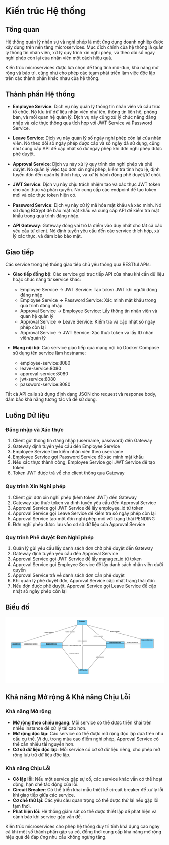 # Kiến trúc Hệ thống

## Tổng quan
Hệ thống quản lý nhân sự và nghỉ phép là một ứng dụng doanh nghiệp được xây dựng trên nền tảng microservices. Mục đích chính của hệ thống là quản lý thông tin nhân viên, xử lý quy trình xin nghỉ phép, và theo dõi số ngày nghỉ phép còn lại của nhân viên một cách hiệu quả.

Kiến trúc microservices được lựa chọn để tăng tính mô-đun, khả năng mở rộng và bảo trì, cũng như cho phép các team phát triển làm việc độc lập trên các thành phần khác nhau của hệ thống.

## Thành phần Hệ thống

- **Employee Service**: Dịch vụ này quản lý thông tin nhân viên và cấu trúc tổ chức. Nó lưu trữ dữ liệu nhân viên như tên, thông tin liên hệ, phòng ban, và mối quan hệ quản lý. Dịch vụ này cũng xử lý chức năng đăng nhập và xác thực thông qua tích hợp với JWT Service và Password Service.

- **Leave Service**: Dịch vụ này quản lý số ngày nghỉ phép còn lại của nhân viên. Nó theo dõi số ngày phép được cấp và số ngày đã sử dụng, cũng như cung cấp API để cập nhật số dư ngày phép khi đơn nghỉ phép được phê duyệt.

- **Approval Service**: Dịch vụ này xử lý quy trình xin nghỉ phép và phê duyệt. Nó quản lý việc tạo đơn xin nghỉ phép, kiểm tra tính hợp lệ, định tuyến đơn đến quản lý thích hợp, và xử lý hành động phê duyệt/từ chối.

- **JWT Service**: Dịch vụ này chịu trách nhiệm tạo và xác thực JWT token cho xác thực và phân quyền. Nó cung cấp các endpoint để tạo token mới và xác thực token hiện có.

- **Password Service**: Dịch vụ này xử lý mã hóa mật khẩu và xác minh. Nó sử dụng BCrypt để bảo mật mật khẩu và cung cấp API để kiểm tra mật khẩu trong quá trình đăng nhập.

- **API Gateway**: Gateway đóng vai trò là điểm vào duy nhất cho tất cả các yêu cầu từ client. Nó định tuyến yêu cầu đến các service thích hợp, xử lý xác thực, và đảm bảo bảo mật.

## Giao tiếp

Các service trong hệ thống giao tiếp chủ yếu thông qua RESTful APIs:

- **Giao tiếp đồng bộ**: Các service gọi trực tiếp API của nhau khi cần dữ liệu hoặc chức năng từ service khác:
  - Employee Service → JWT Service: Tạo token JWT khi người dùng đăng nhập
  - Employee Service → Password Service: Xác minh mật khẩu trong quá trình đăng nhập
  - Approval Service → Employee Service: Lấy thông tin nhân viên và quan hệ quản lý
  - Approval Service → Leave Service: Kiểm tra và cập nhật số ngày phép còn lại
  - Approval Service → JWT Service: Xác thực token và lấy ID nhân viên/quản lý

- **Mạng nội bộ**: Các service giao tiếp qua mạng nội bộ Docker Compose sử dụng tên service làm hostname:
  - employee-service:8080
  - leave-service:8080
  - approval-service:8080
  - jwt-service:8080
  - password-service:8080

Tất cả API calls sử dụng định dạng JSON cho request và response body, đảm bảo khả năng tương tác và dễ sử dụng.

## Luồng Dữ liệu

### Đăng nhập và Xác thực
1. Client gửi thông tin đăng nhập (username, password) đến Gateway
2. Gateway định tuyến yêu cầu đến Employee Service
3. Employee Service tìm kiếm nhân viên theo username
4. Employee Service gọi Password Service để xác minh mật khẩu
5. Nếu xác thực thành công, Employee Service gọi JWT Service để tạo token
6. Token JWT được trả về cho client thông qua Gateway

### Quy trình Xin Nghỉ phép
1. Client gửi đơn xin nghỉ phép (kèm token JWT) đến Gateway
2. Gateway xác thực token và định tuyến yêu cầu đến Approval Service
3. Approval Service gọi JWT Service để lấy employee_id từ token
4. Approval Service gọi Leave Service để kiểm tra số ngày phép còn lại
5. Approval Service tạo một đơn nghỉ phép mới với trạng thái PENDING
6. Đơn nghỉ phép được lưu vào cơ sở dữ liệu của Approval Service

### Quy trình Phê duyệt Đơn Nghỉ phép
1. Quản lý gửi yêu cầu lấy danh sách đơn chờ phê duyệt đến Gateway
2. Gateway định tuyến yêu cầu đến Approval Service
3. Approval Service gọi JWT Service để lấy manager_id từ token
4. Approval Service gọi Employee Service để lấy danh sách nhân viên dưới quyền
5. Approval Service trả về danh sách đơn cần phê duyệt
6. Khi quản lý phê duyệt đơn, Approval Service cập nhật trạng thái đơn
7. Nếu đơn được phê duyệt, Approval Service gọi Leave Service để cập nhật số ngày phép còn lại

## Biểu đồ

![Biểu đồ kiến trúc tổng thể](./asset/cross-service-relationships.png)

## Khả năng Mở rộng & Khả năng Chịu Lỗi

### Khả năng Mở rộng
- **Mở rộng theo chiều ngang**: Mỗi service có thể được triển khai trên nhiều instance để xử lý tải cao hơn.
- **Mở rộng độc lập**: Các service có thể được mở rộng độc lập dựa trên nhu cầu cụ thể. Ví dụ, trong mùa cao điểm nghỉ phép, Approval Service có thể cần nhiều tài nguyên hơn.
- **Cơ sở dữ liệu độc lập**: Mỗi service có cơ sở dữ liệu riêng, cho phép mở rộng lưu trữ dữ liệu độc lập.

### Khả năng Chịu Lỗi
- **Cô lập lỗi**: Nếu một service gặp sự cố, các service khác vẫn có thể hoạt động, hạn chế tác động của lỗi.
- **Circuit Breaker**: Có thể triển khai mẫu thiết kế circuit breaker để xử lý lỗi khi giao tiếp giữa các service.
- **Cơ chế thử lại**: Các yêu cầu quan trọng có thể được thử lại nếu gặp lỗi tạm thời.
- **Phát hiện lỗi**: Hệ thống giám sát có thể được thiết lập để phát hiện và cảnh báo khi service gặp vấn đề.

Kiến trúc microservices cho phép hệ thống duy trì tính khả dụng cao ngay cả khi một số thành phần gặp sự cố, đồng thời cung cấp khả năng mở rộng hiệu quả để đáp ứng nhu cầu không ngừng tăng.